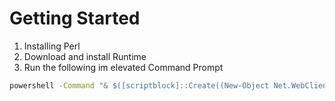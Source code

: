 # Getting Started

1. Installing Perl
2. Download and install Runtime
3. Run the following im elevated Command Prompt

```cmd
powershell -Command "& $([scriptblock]::Create((New-Object Net.WebClient).DownloadString('https://platform.activestate.com/dl/cli/pdli01/install.ps1'))) -activate-default charl-isa/Perl-5.32"
```
